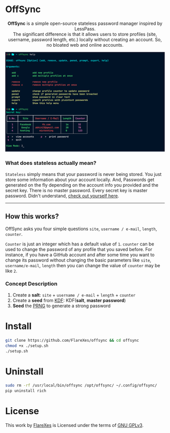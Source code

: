 # OffSync


<p align="center"><strong>OffSync</strong> is a simple open-source stateless password manager inspired by LessPass. <br>The significant difference is that it allows users to store profiles (site, username, password length, etc.) locally without creating an account. So, no bloated web and online accounts.</p>

<p align="center">
    <img width="560" src="./assets/preview.png" alt="Demo GIF" />
</p>


### What does stateless actually mean?
`Stateless` simply means that your password is never being stored. You just store some information about your account locally. And, Passwords get generated on the fly depending on the account info you provided and the secret key. There is no master password. Every secret key is master password. Didn't understand, [check out yourself here](https://www.lesspass.com/).

---
## How this works?
OffSync asks you four simple questions `site`, `username / e-mail`, `length`, `counter`.

`Counter` is just an integer which has a default value of `1`. `counter` can be used to change the password of any profile that you saved before. For instance, if you have a GitHub account and after some time you want to change its password without changing the basic parameters like `site`, `username/e-mail`, `length` then you can change the value of `counter` may be like `2`.

### Concept Description
1. Create a **salt**: `site` + `username / e-mail` + `length` + `counter`
2. Create a **seed** from [KDF](https://en.wikipedia.org/wiki/Key_derivation_function): KDF(**salt**, **master password**)
3. **Seed** the [PRNG](https://en.wikipedia.org/wiki/Pseudorandom_number_generator) to generate a strong password

# Install
```bash
git clone https://github.com/FlareXes/offsync && cd offsync
chmod +x ./setup.sh
./setup.sh
```

# Uninstall
```bash
sudo rm -rf /usr/local/bin/offsync /opt/offsync/ ~/.config/offsync/
pip uninstall rich
```
# License
This work by [FlareXes](https://github.com/FlareXes) is Licensed under the terms of [GNU GPLv3](LICENSE).

